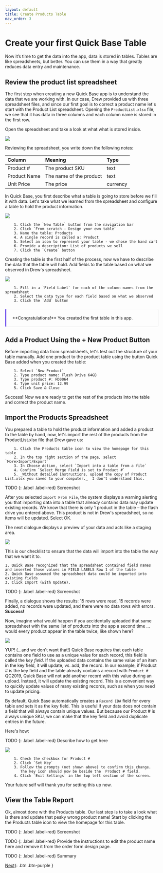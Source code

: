 ```yaml
---
layout: default
title: Create Products Table
nav_order: 3
---
```


# Create your first Quick Base Table

Now it’s time to get the data into the app, data is stored in tables.  Tables are like spreadsheets, but better.  You can use them in a way that greatly reduces data entry and maintenance.  

## Review the product list spreadsheet

The first step when creating a new Quick Base app is to understand the data that we are working with. In our case, Drew provided us with three spreadsheet files, and since our first goal is to correct a product name let's start with the Product List spreadsheet. Opening the `ProductList.xlsx` file, we see that it has data in three columns and each column name is stored in the first row.

Open the spreadsheet and take a look at what what is stored inside.  

![](assets/images/prodTable.png)

Reviewing the spreadsheet, you write down the following notes:

| Column | Meaning | Type |
|:-|:-|:-|
| Product # | The product SKU | text |
| Product Name | The name of the product | text |
| Unit Price | The price | currency |

In Quick Base, you first describe what a table is going to store before we fill it with data. Let's take what we learned from the spreadsheet and configure a table to hold the product information.

![](assets/images/newTable.png)

~~~
    1. Click the `New Table` button from the navigation bar
    2. Click `From scratch - Design your own table`
    3. Name the table: Products
    4. A single record is called a: Product
    5. Select an icon to represent your table - we chose the hand cart
    6. Provide a description: List of products we sell
    7. Click the `Create` button
~~~

Creating the table is the first half of the process, now we have to describe the data that the table will hold. Add fields to the table based on what we observed in Drew's spreadsheet.  

![](assets/images/newFields.png)

~~~
    1. Fill in a `Field Label` for each of the column names from the spreadsheet
    2. Select the data type for each field based on what we observed
    3. Click the `Add` button
~~~

<div markdown="span" style="padding: 1.25rem; margin-top: 1.25rem; margin-bottom: 1.25rem; border: 1px solid #eee; border-left-width: .25rem; border-radius: .25rem; border-left-color: #7253ed;" >
**Congratulations!** You created the first table in this app.
</div>

## Add a Product Using the + New Product Button

Before importing data from spreadsheets, let's test out the structure of your table manually. Add one product to the product table using the button Quick Base added when you created the table:

~~~
    1. Select `New Product`  
    2. Type product name: Flash Drive 64GB
    3. Type product #: FD0064
    4. Type unit price: 12.99
    5. Click Save & Close
~~~

Success! Now we are ready to get the rest of the products into the table and correct the product name. 

## Import the Products Spreadsheet

You prepared a table to hold the product information and added a product to the table by hand, now, let's import the rest of the products from the ProductList.xlsx file that Drew gave us:

~~~
    1. Click the Products table icon to view the homepage for this table  
    2. In the top right section of the page, select `More>Import/Export`
    3. In Choose Action, select `Import into a table from a file` 
    4. Confirm `Select Merge Field is set to Product #`
    5. _Without detailed instructions, upload the copy of Product List.xlsx you saved to your computer._  I don't understand this.
~~~

TODO
{: .label .label-red}
Screenshot

After you selected `Import From File`, the system displays a warning alerting you that importing data into a table that already contains data may update existing records. We know that there is only 1 product in the table – the flash drive you entered above. This product is not in Drew's spreadsheet, so no items will be updated. Select OK.

The next dialogue displays a preview of your data and acts like a staging area.

![](assets/images/importProdcuts.png)

This is our checklist to ensure that the data will import into the table the way that we want it to.

    1. Quick Base recognized that the spreadsheet contained field names and inserted those values in FIELD LABELS Row 1 of the table
    2. Quick Base assumed the spreadsheet data could be imported into existing fields 
    3. Click Import (with Update). 

TODO
{: .label .label-red}
Screenshot

Finally, a dialogue shows the results: 15 rows were read, 15 records were added, no records were updated, and there were no data rows with errors. **Success!**

Now, imagine what would happen if you accidentally uploaded that same spreadsheet with the same list of products into the app a second time ... would every product appear in the table twice, like shown here?

![](assets/images/dupData.png)

YUP! (...and we don't want that!) Quick Base requires that each table contains one field to use as a unique value for each record, this field is called the _key field_. If the uploaded data contains the same value of an item in the key field, it will update, vs. add, the record.  In our example, if Product # is the key field and the table already contains a record with `Product #` QC2019, Quick Base will not add another record with this value during an upload.  Instead, it will update the existing record.  This is a convenient way to quickly update values of many existing records, such as when you need to update pricing.

By default, Quick Base automatically creates a `Record ID#` field for every table and sets it as the key field.  This is useful if your data does not contain a field that will always contain unique values.  But because our Product # is always unique SKU, we can make that the key field and avoid duplicate entries in the future.

Here's how:

TODO
{: .label .label-red}
Describe how to get here

![](assets/images/keyField.png)

~~~
    1. Check the checkbox for Product #
    2. Click `Set Key`
    3. Follow the prompts (not shown above) to confirm this change. 
       The key icon should now be beside the  Product # field.  
    4. Click `Exit Settings` in the top left section of the screen.
~~~

Your future self will thank you for setting this up now. 

## View the Table Report

Ok, almost done with the Products table. Our last step is to take a look what is there and update that pesky wrong product name! Start by clicking the the Products table icon to view the homepage for this table.  

TODO
{: .label .label-red}
Screenshot

TODO
{: .label .label-red}
Provide the instructions to edit the product name here and remove it from the order form design page. 

TODO
{: .label .label-red}
Summary

[Next](createOrders.html){: .btn .btn-purple }